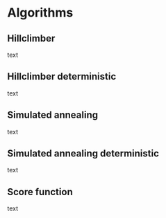 # Algorithms

## Hillclimber

text

## Hillclimber deterministic

text

## Simulated annealing

text

## Simulated annealing deterministic

text

## Score function

text
